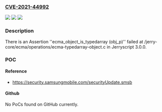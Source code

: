 ### [CVE-2021-44992](https://cve.mitre.org/cgi-bin/cvename.cgi?name=CVE-2021-44992)
![](https://img.shields.io/static/v1?label=Product&message=n%2Fa&color=blue)
![](https://img.shields.io/static/v1?label=Version&message=n%2Fa&color=blue)
![](https://img.shields.io/static/v1?label=Vulnerability&message=n%2Fa&color=brighgreen)

### Description

There is an Assertion ''ecma_object_is_typedarray (obj_p)'' failed at /jerry-core/ecma/operations/ecma-typedarray-object.c in Jerryscript 3.0.0.

### POC

#### Reference
- https://security.samsungmobile.com/securityUpdate.smsb

#### Github
No PoCs found on GitHub currently.

